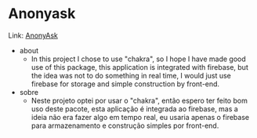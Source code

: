 # Anonyask
Link: [AnonyAsk](https://anonyask-71056.web.app)
- about 
  - In this project I chose to use "chakra", so I hope I have made good use of this package, this application is integrated with firebase, but the idea was not to do something in real time, I would just use firebase for storage and simple construction by front-end.
- sobre
  - Neste projeto optei por usar o "chakra", então espero ter feito bom uso deste pacote, esta aplicação é integrada ao firebase, mas a ideia não era fazer algo em tempo real, eu usaria apenas o firebase para armazenamento e construção simples por front-end.
